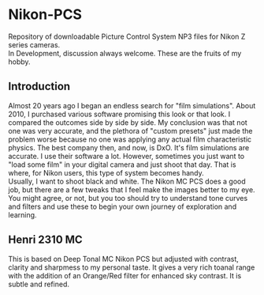 # Nikon-PCS
Repository of downloadable Picture Control System NP3 files for Nikon Z series cameras.  
In Development, discussion always welcome.
These are the fruits of my hobby. 
## Introduction
Almost 20 years ago I began an endless search for "film simulations". About 2010, I purchased various software promising this look or that look. I compared the outcomes side by side by side. My conclusion was that not one was very accurate, and the plethora of "custom presets" just made the problem worse because no one was applying any actual film characteristic physics. The best company then, and now, is DxO. It's film simulations are accurate. I use their software a lot. However, sometimes you just want to "load some film" in your digital camera and just shoot that day. That is where, for Nikon users, this type of system becomes handy.  
Usually, I want to shoot black and white. The Nikon MC PCS does a good job, but there are a few tweaks that I feel make the images better to my eye. You might agree, or not, but you too should try to understand tone curves and filters and use these to begin your own journey of exploration and learning. 
## Henri 2310 MC
This is based on Deep Tonal MC Nikon PCS but adjusted with contrast, clarity and sharpmess to my personal taste. It gives a very rich toanal range with the addition of an Orange/Red filter for enhanced sky contrast. It is subtle and refined. 

